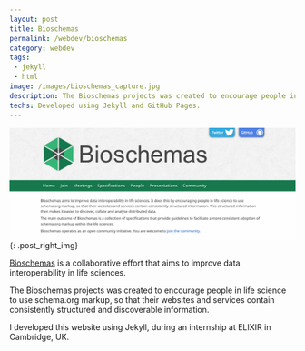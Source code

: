 ```yaml
---
layout: post
title: Bioschemas
permalink: /webdev/bioschemas
category: webdev
tags: 
 - jekyll
 - html
image: /images/bioschemas_capture.jpg
description: The Bioschemas projects was created to encourage people in life science to use schema.org markup, for consistently structured and discoverable information.
techs: Developed using Jekyll and GitHub Pages. 
---
```

[![Bioschemas](/images/bioschemas_capture.jpg)](http://bioschemas.org){: .post_right_img}

[Bioschemas](http://bioschemas.org) is a collaborative effort that aims to improve data interoperability in life sciences.  

The Bioschemas projects was created to encourage people in life science to use schema.org markup, so that their websites and services contain consistently structured and discoverable information.  

I developed this website using Jekyll, during an internship at ELIXIR in Cambridge, UK.  

